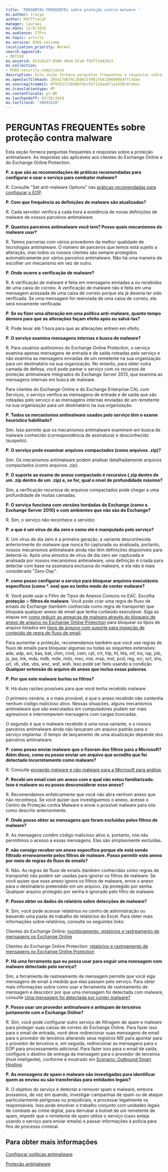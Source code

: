```yaml
---
title: 'PERGUNTAS FREQUENTEs sobre proteção contra malware '
ms.author: tracyp
author: MSFTTracyP
manager: laurawi
ms.date: 12/9/2016
ms.audience: ITPro
ms.topic: article
ms.service: O365-seccomp
localization_priority: Normal
search.appverid:
- MET150
ms.assetid: 013c8a5f-8990-40e4-bfa8-f92ff1042623
ms.collection:
- M365-security-compliance
description: Esta seção fornece perguntas frequentes e respostas sobre a proteção antimalware. As respostas são aplicáveis aos clientes do Exchange Online e do Exchange Online Protection.
ms.openlocfilehash: 295427d674c2b86c5f001f641386008b4ffc3dae
ms.sourcegitcommit: 0f93b37c39d807dec91f118aa671a3430c47a9ac
ms.translationtype: MT
ms.contentlocale: pt-BR
ms.lasthandoff: 03/20/2019
ms.locfileid: "30693510"
---
```

# <a name="anti-malware-protection-faq"></a>PERGUNTAS FREQUENTEs sobre proteção contra malware 

Esta seção fornece perguntas frequentes e respostas sobre a proteção antimalware. As respostas são aplicáveis aos clientes do Exchange Online e do Exchange Online Protection.
  
 **P. o que são as recomendações de práticas recomendadas para configurar e usar o serviço para combater malware?**
  
R. Consulte "Set anti-malware Options" nas [práticas recomendadas para configurar o EOP](eop/best-practices-for-configuring-eop.md).
  
 **P. Com que frequência as definições de malware são atualizadas?**
  
R. Cada servidor verifica a cada hora a existência de novas definições de malware de nossos parceiros antimalware.
  
 **P. Quantos parceiros antimalware você tem? Posso quais mecanismos de malware usar?**
  
R. Temos parcerias com vários provedores da melhor qualidade de tecnologias antimalware. O número de parceiros que temos está sujeito a alteração, mas todos os nossos clientes são sempre protegidos automaticamente por vários parceiros antimalware. Não há uma maneira de escolher um mecanismo em vez de outro.
  
 **P. Onde ocorre a verificação de malware?**
  
R. A verificação de malware é feita em mensagens enviadas a ou recebidas de uma caixa de correio. A verificação de malware não é feita em uma mensagem acessada de uma caixa de correio porque ela já deveria ter sido verificada. Se uma mensagem for reenviada de uma caixa de correio, ela será novamente verificada.
  
 **P. Se eu fizer uma alteração em uma política anti-malware, quanto tempo demora para que as alterações façam efeito após eu salvá-las?**
  
R. Pode levar até 1 hora para que as alterações entrem em efeito.
  
 **P. O serviço examina mensagens internas e busca de malware?**
  
R. Para usuários autônomos do Exchange Online Protection, o serviço examina apenas mensagens de entrada e de saída roteadas pelo serviço e não examina as mensagens enviadas de um remetente na sua organização para um destinatário na sua organização. No entanto, para obter outra camada de defesa, você pode parear o serviço com os recursos de proteção antimalware integrados do Exchange Server 2013, que examina as mensagens internas em busca de malware.
  
Para clientes do Exchange Online e do Exchange Enterprise CAL com Serviços, o serviço verifica as mensagens de entrada e de saída que são roteadas pelo serviço e as mensagens internas enviadas de um remetente na sua organização para um destinatário na sua organização. 
  
 **P. Todos os mecanismos antimalware usados pelo serviço têm o exame heurístico habilitado?**
  
Sim. Isso permite que os mecanismos antimalware examinem em busca de malware conhecido (correspondência de assinatura) e desconhecido (suspeito).
  
 **P. O serviço pode examinar arquivos compactados (como arquivos .zip)?**
  
Sim. Os mecanismos antimalware podem analisar detalhadamente arquivos compactados (como arquivos .zip).
  
 **P. O suporte ao exame de anexo compactado é recursivo (.zip dentro de um .zip dentro de um .zip) e, se for, qual o nível de profundidade máximo?**
  
Sim, a verificação recursiva de arquivos compactados pode chegar a uma profundidade de muitas camadas.
  
 **P. O serviço funciona com versões herdadas do Exchange (como o Exchange Server 2010) e com ambientes que não são do Exchange?**
  
R. Sim, o serviço não reconhece o servidor.
  
 **P. o que é um vírus de dia zero e como ele é manipulado pelo serviço?**
  
R. Um vírus de dia zero é a primeira geração, a variante desconhecida anteriormente do malware que nunca foi capturada ou analisada, portanto, nossos mecanismos antimalware ainda não têm definições disponíveis para detectá-lo. Após uma amostra de vírus de dia zero ser capturada e analisada por nossos mecanismos antimalware, uma definição é criada para detectar com base na assinatura exclusiva do malware, e ela não é mais considerada "Zero-Day".
  
 **P. como posso configurar o serviço para bloquear arquivos executáveis específicos (como \*. exe) que eu tenho medo de conter malware?**
  
R. Você pode usar o Filtro de Tipos de Anexos Comuns no EAC. Escolha **proteção** \> **filtros de malware**. Você pode criar uma regra de fluxo de emails do Exchange (também conhecida como regra de transporte) que bloqueia qualquer anexo de email que tenha conteúdo executável. Siga as etapas em [como reduzir as ameaças de malware através do bloqueio de anexo de arquivo no Exchange Online Protection](https://support.microsoft.com/kb/2959596) para bloquear os tipos de arquivo listados em [tipos de arquivo com suporte para inspeção de conteúdo de regra de fluxo de email](https://docs.microsoft.com/exchange/security-and-compliance/mail-flow-rules/inspect-message-attachments#supported-file-types-for-mail-flow-rule-content-inspection).
  
Para aumentar a proteção, recomendamos também que você use regras de fluxo de emails para bloquear algumas ou todas as seguintes extensões: ade, adp, ani, bas, bat, chm, cmd, com, cpl, crt, hlp, ht, hta, inf, ins, isp, job, js, jse, lnk, mda, mdb, mde, mdz, msc, msi, msp, mst, pcd, reg, scr, sct, shs, url, vb, vbe, vbs, wsc, wsf, wsh. Isso pode ser feito usando a condição **Qualquer extensão de arquivo de anexo que inclua essas palavras**. 
  
 **P. Por que este malware burlou os filtros?**
  
R. Há duas razões possíveis para que você tenha recebido malware.
  
O primeiro cenário, e o mais provável, é que o anexo recebido não contenha nenhum código malicioso ativo. Nessas situações, alguns mecanismos antimalware que são executados em computadores podem ser mais agressivos e interromperem mensagens com cargas truncadas.
  
O segundo é que o malware recebido é uma nova variante, e o nossos parceiros antimalware ainda não lançaram um arquivo padrão para o serviço implantar. O tempo de lançamento de uma atualização depende dos parceiros antimalware.
  
 **P. como posso enviar malware que o fizeram dos filtros para a Microsoft? Além disso, como eu posso enviar um arquivo que acredito que foi detectado incorretamente como malware?**
  
R. Consulte [enviando malware e não malware para a Microsoft para análise](submitting-malware-and-non-malware-to-microsoft-for-analysis.md).
  
 **P. Recebi um email com um anexo com o qual não estou familiarizado. Isso é malware ou eu posso desconsiderar esse anexo?**
  
R. Recomendamos enfaticamente que você não abra nenhum anexo que não reconheça. Se você quiser que investiguemos o anexo, acesse o Centro de Proteção contra Malware e envie o possível malware para nós como descrito anteriormente.
  
 **P. Onde posso obter as mensagens que foram excluídas pelos filtros de malware?**
  
R. As mensagens contêm código malicioso ativo e, portanto, nós não permitimos o acesso a essas mensagens. Elas são simplesmente excluídas.
  
 **P. não consigo receber um anexo específico porque ele está sendo filtrado erroneamente pelos filtros de malware. Posso permitir este anexo por meio de regras de fluxo de emails?**
  
R. Não. As regras de fluxo de emails (também conhecidas como regras de transporte) não podem ser usadas para ignorar os filtros de malware. Se você quiser que esse anexo ignore os filtros de malware, envie o anexo para o destinatário pretendido em um arquivo. zip protegido por senha. Qualquer arquivo protegido por senha é ignorado pelo filtro de malware.
  
 **P. Posso obter os dados de relatório sobre detecções de malware?**
  
R. Sim, você pode acessar relatórios no centro de administração ou baixando uma pasta de trabalho de relatórios do Excel. Para obter mais informações sobre relatórios, consulte os seguintes links: 
  
Clientes do Exchange Online: [monitoramento, relatórios e rastreamento de mensagens no Exchange Online](http://technet.microsoft.com/library/87bdeeae-bd80-4a3b-95c5-62fbaf97c2e8.aspx)
  
Clientes do Exchange Online Protection: [relatórios e rastreamento de mensagens no Exchange Online Protection](eop/reporting-and-message-trace-in-exchange-online-protection.md)
  
 **P. Há uma ferramenta que eu possa usar para seguir uma mensagem com malware detectado pelo serviço?**
  
Sim, a ferramenta de rastreamento de mensagem permite que você siga mensagens de email à medida que elas passam pelo serviço. Para obter mais informações sobre como usar a ferramenta de rastreamento de mensagem e descobrir por que uma mensagem foi detectada com malware, consulte [Uma mensagem foi detectada por conter malware?](http://technet.microsoft.com/library/aa49e3f9-a5b1-4410-aac2-ddbbf3f5bfb2.aspx#BKMB_Whywasamessagedetectedtocontainmalware)
  
 **P. Posso usar um provedor antimalware e antispam de terceiros juntamente com o Exchange Online?**
  
R. Sim, você pode configurar outro serviço de filtragem de spam e malware para proteger suas caixas de correio do Exchange Online. Para fazer isso para o email de entrada, você deve redirecionar suas mensagens de email para o provedor de terceiros alterando seus registros MX para apontar para o provedor de terceiros e, em seguida, redirecionar as mensagens para o EOP para processamento adicional. Para fazer isso para o email de saída, configure o destino de entrega da mensagem para o provedor de terceiros (host inteligente), conforme é mostrado em [Scenario: Outbound Smart Hosting](http://technet.microsoft.com/library/431b3f02-4efd-4bd3-94e7-eecd03f8ef5e.aspx).
  
 **P. As mensagens de spam e malware são investigadas para identificar quem as enviou ou são transferidas para entidades legais?**
  
R. O objetivo do serviço é detectar e remover spam e malware, embora possamos, de vez em quando, investigar campanhas de spam ou de ataque particularmente perigosas ou prejudiciais, e processar legalmente os responsáveis. Isso pode envolver o trabalho conjunto com unidades legais de combate ao crime digital, para derrubar a botnet de um remetente de spam, impedir que o remetente de spam utilize o serviço (caso esteja usando o serviço para enviar emails) e passar informações à polícia para fins de processo criminal.
  
## <a name="for-more-information"></a>Para obter mais informações

[Configurar políticas antimalware](configure-anti-malware-policies.md)
  
[Proteção antimalware](anti-malware-protection.md)
  

